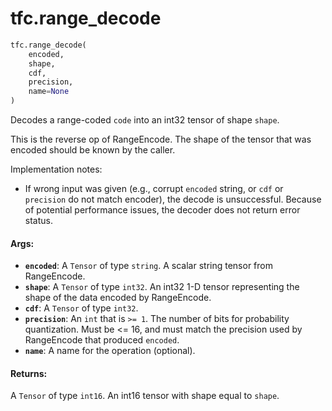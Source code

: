<div itemscope itemtype="http://developers.google.com/ReferenceObject">
<meta itemprop="name" content="tfc.range_decode" />
</div>

# tfc.range_decode

``` python
tfc.range_decode(
    encoded,
    shape,
    cdf,
    precision,
    name=None
)
```

Decodes a range-coded `code` into an int32 tensor of shape `shape`.

This is the reverse op of RangeEncode. The shape of the tensor that was encoded
should be known by the caller.

Implementation notes:

- If wrong input was given (e.g., corrupt `encoded` string, or `cdf` or
`precision` do not match encoder), the decode is unsuccessful. Because of
potential performance issues, the decoder does not return error status.

#### Args:

* <b>`encoded`</b>: A `Tensor` of type `string`.
    A scalar string tensor from RangeEncode.
* <b>`shape`</b>: A `Tensor` of type `int32`.
    An int32 1-D tensor representing the shape of the data encoded by
    RangeEncode.
* <b>`cdf`</b>: A `Tensor` of type `int32`.
* <b>`precision`</b>: An `int` that is `>= 1`.
    The number of bits for probability quantization. Must be <= 16, and
    must match the precision used by RangeEncode that produced `encoded`.
* <b>`name`</b>: A name for the operation (optional).


#### Returns:

A `Tensor` of type `int16`. An int16 tensor with shape equal to `shape`.